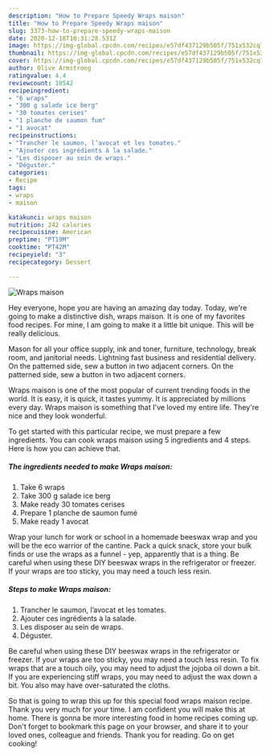 ```yaml
---
description: "How to Prepare Speedy Wraps maison"
title: "How to Prepare Speedy Wraps maison"
slug: 3373-how-to-prepare-speedy-wraps-maison
date: 2020-12-18T10:31:28.531Z
image: https://img-global.cpcdn.com/recipes/e57df437129b505f/751x532cq70/wraps-maison-photo-principale-de-la-recette.jpg
thumbnail: https://img-global.cpcdn.com/recipes/e57df437129b505f/751x532cq70/wraps-maison-photo-principale-de-la-recette.jpg
cover: https://img-global.cpcdn.com/recipes/e57df437129b505f/751x532cq70/wraps-maison-photo-principale-de-la-recette.jpg
author: Olive Armstrong
ratingvalue: 4.4
reviewcount: 10542
recipeingredient:
- "6 wraps"
- "300 g salade ice berg"
- "30 tomates cerises"
- "1 planche de saumon fum"
- "1 avocat"
recipeinstructions:
- "Trancher le saumon, l’avocat et les tomates."
- "Ajouter ces ingrédients à la salade."
- "Les disposer au sein de wraps."
- "Déguster."
categories:
- Recipe
tags:
- wraps
- maison

katakunci: wraps maison 
nutrition: 242 calories
recipecuisine: American
preptime: "PT19M"
cooktime: "PT42M"
recipeyield: "3"
recipecategory: Dessert

---
```



![Wraps maison](https://img-global.cpcdn.com/recipes/e57df437129b505f/751x532cq70/wraps-maison-photo-principale-de-la-recette.jpg)

Hey everyone, hope you are having an amazing day today. Today, we're going to make a distinctive dish, wraps maison. It is one of my favorites food recipes. For mine, I am going to make it a little bit unique. This will be really delicious.

Mason for all your office supply, ink and toner, furniture, technology, break room, and janitorial needs. Lightning fast business and residential delivery. On the patterned side, sew a button in two adjacent corners. On the patterned side, sew a button in two adjacent corners.

Wraps maison is one of the most popular of current trending foods in the world. It is easy, it is quick, it tastes yummy. It is appreciated by millions every day. Wraps maison is something that I've loved my entire life. They're nice and they look wonderful.


To get started with this particular recipe, we must prepare a few ingredients. You can cook wraps maison using 5 ingredients and 4 steps. Here is how you can achieve that.

<!--inarticleads1-->

##### The ingredients needed to make Wraps maison:

1. Take 6 wraps
1. Take 300 g salade ice berg
1. Make ready 30 tomates cerises
1. Prepare 1 planche de saumon fumé
1. Make ready 1 avocat


Wrap your lunch for work or school in a homemade beeswax wrap and you will be the eco warrior of the cantine. Pack a quick snack, store your bulk finds or use the wraps as a funnel - yep, apparently that is a thing. Be careful when using these DIY beeswax wraps in the refrigerator or freezer. If your wraps are too sticky, you may need a touch less resin. 

<!--inarticleads2-->

##### Steps to make Wraps maison:

1. Trancher le saumon, l’avocat et les tomates.
1. Ajouter ces ingrédients à la salade.
1. Les disposer au sein de wraps.
1. Déguster.


Be careful when using these DIY beeswax wraps in the refrigerator or freezer. If your wraps are too sticky, you may need a touch less resin. To fix wraps that are a touch oily, you may need to adjust the jojoba oil down a bit. If you are experiencing stiff wraps, you may need to adjust the wax down a bit. You also may have over-saturated the cloths. 

So that is going to wrap this up for this special food wraps maison recipe. Thank you very much for your time. I am confident you will make this at home. There is gonna be more interesting food in home recipes coming up. Don't forget to bookmark this page on your browser, and share it to your loved ones, colleague and friends. Thank you for reading. Go on get cooking!
